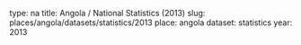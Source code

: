 type: na
title: Angola / National Statistics (2013)
slug: places/angola/datasets/statistics/2013
place: angola
dataset: statistics
year: 2013
